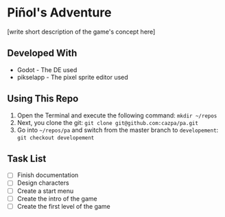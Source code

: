 # Piñol's Adventure
[write short description of the game's concept here]

## Developed With
- Godot - The DE used
- pikselapp - The pixel sprite editor used

## Using This Repo
1. Open the Terminal and execute the following command:
`mkdir ~/repos`
2. Next, you clone the git:
`git clone git@github.com:cazpa/pa.git`
3. Go into `~/repos/pa` and switch from the master branch to `developement`:
`git checkout developement`

## Task List
- [ ] Finish documentation
- [ ] Design characters
- [ ] Create a start menu
- [ ] Create the intro of the game
- [ ] Create the first level of the game
